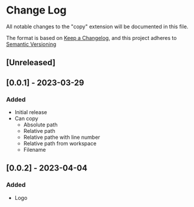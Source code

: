 # Change Log

All notable changes to the "copy" extension will be documented in this file.

The format is based on [Keep a Changelog](https://keepachangelog.com/en/1.0.0/),
and this project adheres to [Semantic Versioning](https://semver.org/spec/v2.0.0.html)

## [Unreleased]

## [0.0.1] - 2023-03-29

### Added

- Initial release
- Can copy
  - Absolute path
  - Relative path
  - Relative pathe with line number
  - Relative path from workspace
  - Filename

## [0.0.2] - 2023-04-04

### Added
 - Logo
